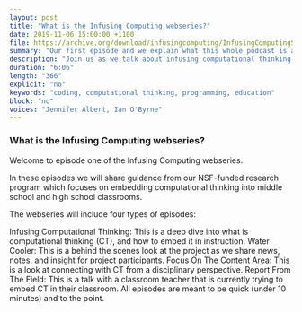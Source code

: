 ```yaml
---
layout: post
title: "What is the Infusing Computing webseries?"
date: 2019-11-06 15:00:00 +1100
file: https://archive.org/download/infusingcomputing/InfusingComputingS1E1.mp3
summary: "Our first episode and we explain what this whole podcast is about."
description: "Join us as we talk about infusing computational thinking in the content areas."
duration: "6:06" 
length: "366"
explicit: "no" 
keywords: "coding, computational thinking, programming, education"
block: "no" 
voices: "Jennifer Albert, Ian O'Byrne"
---
```


### What is the Infusing Computing webseries?

Welcome to episode one of the Infusing Computing webseries.

In these episodes we will share guidance from our NSF-funded research program which focuses on embedding computational thinking into middle school and high school classrooms.

The webseries will include four types of episodes:

Infusing Computational Thinking: This is a deep dive into what is computational thinking (CT), and how to embed it in instruction.
Water Cooler: This is a behind the scenes look at the project as we share news, notes, and insight for project participants.
Focus On The Content Area: This is a look at connecting with CT from a disciplinary perspective.
Report From The Field: This is a talk with a classroom teacher that is currently trying to embed CT in their classroom.
All episodes are meant to be quick (under 10 minutes) and to the point.
